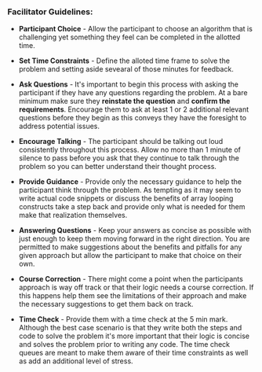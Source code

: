 ### Facilitator Guidelines:

* **Participant Choice** - Allow the participant to choose an algorithm that is challenging yet something they feel can be completed in the allotted time. 

* **Set Time Constraints** - Define the alloted time frame to solve the problem and setting aside sevearal of those minutes for feedback. 

* **Ask Questions** - It's important to begin this process with asking the participant if they have any questions regarding the problem. At a bare minimum make sure they **reinstate the question** and **confirm the requirements**.  Encourage them to ask at least 1 or 2 additional relevant questions before they begin as this conveys they have the foresight to address potential issues.

* **Encourage Talking** - The participant should be talking out loud consistently throughout this process.  Allow no more than 1 minute of silence to pass before you ask that they continue to talk through the problem so you can better understand their thought process. 

* **Provide Guidance** - Provide only the necessary guidance to help the participant think through the problem.  As tempting as it may seem to write actual code snippets or discuss the benefits of array looping constructs take a step back and provide only what is needed for them make that realization themselves. 

* **Answering Questions** - Keep your answers as concise as possible with just enough to keep them moving forward in the right direction.  You are permitted to make suggestions about the benefits and pitfalls for any given approach but allow the participant to make that choice on their own.

* **Course Correction** - There might come a point when the participants approach is way off track or that their logic needs a course correction.  If this happens help them see the limitations of their approach and make the necessary suggestions to get them back on track.

* **Time Check** - Provide them with a time check at the 5 min mark.  Although the best case scenario is that they write both the steps and code to solve the problem it's more important that their logic is concise and solves the problem prior to writing any code.  The time check queues are meant to make them aware of their time constraints as well as add an additional level of stress. 


 



